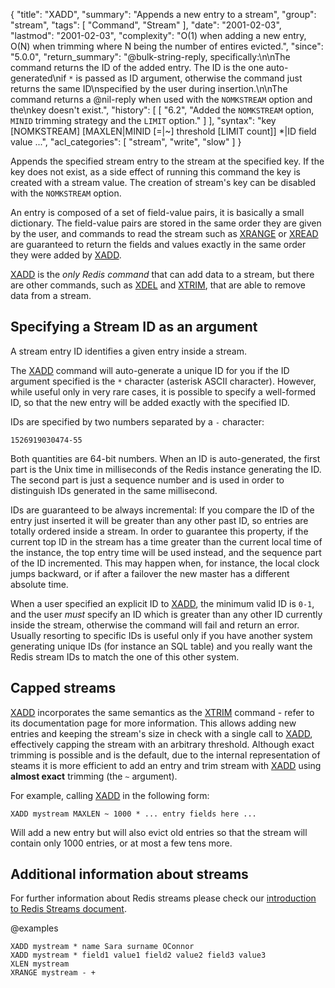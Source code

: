 {
  "title": "XADD",
  "summary": "Appends a new entry to a stream",
  "group": "stream",
  "tags": [
    "Command",
    "Stream"
  ],
  "date": "2001-02-03",
  "lastmod": "2001-02-03",
  "complexity": "O(1) when adding a new entry, O(N) when trimming where N being the number of entires evicted.",
  "since": "5.0.0",
  "return_summary": "@bulk-string-reply, specifically:\n\nThe command returns the ID of the added entry. The ID is the one auto-generated\nif `*` is passed as ID argument, otherwise the command just returns the same ID\nspecified by the user during insertion.\n\nThe command returns a @nil-reply when used with the `NOMKSTREAM` option and the\nkey doesn't exist.",
  "history": [
    [
      "6.2",
      "Added the `NOMKSTREAM` option, `MINID` trimming strategy and the `LIMIT` option."
    ]
  ],
  "syntax": "key [NOMKSTREAM] [MAXLEN|MINID [=|~] threshold [LIMIT count]] *|ID field value ...",
  "acl_categories": [
    "stream",
    "write",
    "slow"
  ]
}

Appends the specified stream entry to the stream at the specified key.
If the key does not exist, as a side effect of running this command the
key is created with a stream value. The creation of stream's key can be
disabled with the `NOMKSTREAM` option.

An entry is composed of a set of field-value pairs, it is basically a
small dictionary. The field-value pairs are stored in the same order
they are given by the user, and commands to read the stream such as
[XRANGE](/commands/xrange) or [XREAD](/commands/xread) are guaranteed to return the fields and values
exactly in the same order they were added by [XADD](/commands/xadd).

[XADD](/commands/xadd) is the *only Redis command* that can add data to a stream, but 
there are other commands, such as [XDEL](/commands/xdel) and [XTRIM](/commands/xtrim), that are able to
remove data from a stream.

## Specifying a Stream ID as an argument

A stream entry ID identifies a given entry inside a stream.

The [XADD](/commands/xadd) command will auto-generate a unique ID for you if the ID argument
specified is the `*` character (asterisk ASCII character). However, while
useful only in very rare cases, it is possible to specify a well-formed ID, so
that the new entry will be added exactly with the specified ID.

IDs are specified by two numbers separated by a `-` character:

    1526919030474-55

Both quantities are 64-bit numbers. When an ID is auto-generated, the
first part is the Unix time in milliseconds of the Redis instance generating
the ID. The second part is just a sequence number and is used in order to
distinguish IDs generated in the same millisecond.

IDs are guaranteed to be always incremental: If you compare the ID of the
entry just inserted it will be greater than any other past ID, so entries
are totally ordered inside a stream. In order to guarantee this property,
if the current top ID in the stream has a time greater than the current
local time of the instance, the top entry time will be used instead, and
the sequence part of the ID incremented. This may happen when, for instance,
the local clock jumps backward, or if after a failover the new master has
a different absolute time.

When a user specified an explicit ID to [XADD](/commands/xadd), the minimum valid ID is
`0-1`, and the user *must* specify an ID which is greater than any other
ID currently inside the stream, otherwise the command will fail and return an error. Usually
resorting to specific IDs is useful only if you have another system generating
unique IDs (for instance an SQL table) and you really want the Redis stream
IDs to match the one of this other system.

## Capped streams

[XADD](/commands/xadd) incorporates the same semantics as the [XTRIM](/commands/xtrim) command - refer to its documentation page for more information.
This allows adding new entries and keeping the stream's size in check with a single call to [XADD](/commands/xadd), effectively capping the stream with an arbitrary threshold.
Although exact trimming is possible and is the default, due to the internal representation of steams it is more efficient to add an entry and trim stream with [XADD](/commands/xadd) using **almost exact** trimming (the `~` argument).

For example, calling [XADD](/commands/xadd) in the following form:

    XADD mystream MAXLEN ~ 1000 * ... entry fields here ...
 
Will add a new entry but will also evict old entries so that the stream will contain only 1000 entries, or at most a few tens more.

## Additional information about streams

For further information about Redis streams please check our
[introduction to Redis Streams document](/topics/streams-intro).

@examples

```cli
XADD mystream * name Sara surname OConnor
XADD mystream * field1 value1 field2 value2 field3 value3
XLEN mystream
XRANGE mystream - +
```

